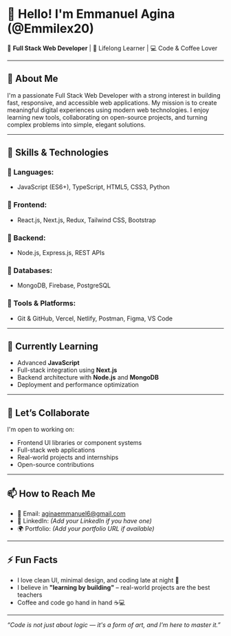 # 👋 Hello! I'm Emmanuel Agina (@Emmilex20)

🎯 **Full Stack Web Developer** | 🧠 Lifelong Learner | 💻 Code & Coffee Lover

---

## 🚀 About Me

I'm a passionate Full Stack Web Developer with a strong interest in building fast, responsive, and accessible web applications. My mission is to create meaningful digital experiences using modern web technologies. I enjoy learning new tools, collaborating on open-source projects, and turning complex problems into simple, elegant solutions.

---

## 💼 Skills & Technologies

### 🔹 Languages:
- JavaScript (ES6+), TypeScript, HTML5, CSS3, Python

### 🔹 Frontend:
- React.js, Next.js, Redux, Tailwind CSS, Bootstrap

### 🔹 Backend:
- Node.js, Express.js, REST APIs

### 🔹 Databases:
- MongoDB, Firebase, PostgreSQL

### 🔹 Tools & Platforms:
- Git & GitHub, Vercel, Netlify, Postman, Figma, VS Code

---

## 🌱 Currently Learning

- Advanced **JavaScript**
- Full-stack integration using **Next.js**
- Backend architecture with **Node.js** and **MongoDB**
- Deployment and performance optimization

---

## 🤝 Let’s Collaborate

I'm open to working on:
- Frontend UI libraries or component systems
- Full-stack web applications
- Real-world projects and internships
- Open-source contributions

---

## 📫 How to Reach Me

- 📧 Email: [aginaemmanuel6@gmail.com](mailto:aginaemmanuel6@gmail.com)
- 💼 LinkedIn: *(Add your LinkedIn if you have one)*
- 🌍 Portfolio: *(Add your portfolio URL if available)*

---

## ⚡ Fun Facts

- I love clean UI, minimal design, and coding late at night 🌙
- I believe in **"learning by building"** – real-world projects are the best teachers
- Coffee and code go hand in hand ☕💻

---

_“Code is not just about logic — it's a form of art, and I'm here to master it.”_

<!---
Emmilex20/Emmilex20 is a ✨ special ✨ repository because its `README.md` (this file) appears on your GitHub profile.
You can click the Preview link to take a look at your changes.
--->
